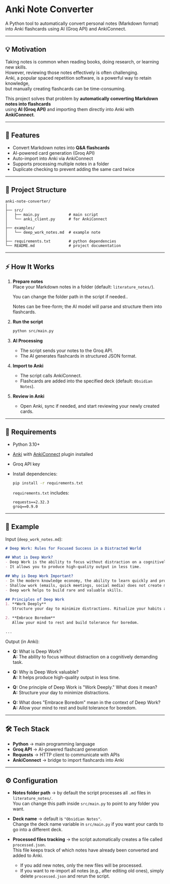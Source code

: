 # Anki Note Converter

A Python tool to automatically convert personal notes (Markdown format)
into Anki flashcards using AI (Groq API) and AnkiConnect.

---

## 💡 Motivation

Taking notes is common when reading books, doing research, or learning new skills.  
However, reviewing those notes effectively is often challenging.  
Anki, a popular spaced repetition software, is a powerful way to retain knowledge,  
but manually creating flashcards can be time-consuming.

This project solves that problem by **automatically converting Markdown notes into flashcards**  
using **AI (Groq API)** and importing them directly into Anki with **AnkiConnect**.

---

## 🚀 Features

- Convert Markdown notes into **Q&A flashcards**
- AI-powered card generation (Groq API)
- Auto-import into Anki via AnkiConnect
- Supports processing multiple notes in a folder
- Duplicate checking to prevent adding the same card twice

---

## 📂 Project Structure

```
anki-note-converter/
│
├── src/
│   ├── main.py             # main script
│   └── anki_client.py      # for AnkiConnect
│
├── examples/
│   └── deep_work_notes.md  # example note
│
├── requirements.txt        # python dependencies
└── README.md               # project documentation
```

---

## ⚡ How It Works

1. **Prepare notes**  
   Place your Markdown notes in a folder (default: `literature_notes/`).  
   
   You can change the folder path in the script if needed..  
   
   Notes can be free-form; the AI model will parse and structure them into flashcards.

2. **Run the script**  
   ```bash
   python src/main.py
   ```

3. **AI Processing**  
   - The script sends your notes to the Groq API.
   - The AI generates flashcards in structured JSON format.

4. **Import to Anki**  
   - The script calls AnkiConnect.
   - Flashcards are added into the specified deck (default: `Obsidian Notes`).

5. **Review in Anki**  
   - Open Anki, sync if needed, and start reviewing your newly created cards.

---

## 🔧 Requirements

- Python 3.10+
- [Anki](https://apps.ankiweb.net/) with [AnkiConnect](https://foosoft.net/projects/anki-connect/) plugin installed
- Groq API key
- Install dependencies:
    ```bash
    pip install -r requirements.txt
    ```

   `requirements.txt` includes:
   ```
   requests==2.32.3
   groq==0.9.0
   ```

---

## 📌 Example

Input (`deep_work_notes.md`):

```markdown
# Deep Work: Rules for Focused Success in a Distracted World

## What is Deep Work?
- Deep Work is the ability to focus without distraction on a cognitively demanding task.
- It allows you to produce high-quality output in less time.

## Why is Deep Work Important?
- In the modern knowledge economy, the ability to learn quickly and produce at an elite level is a critical skill.
- Shallow work (emails, quick meetings, social media) does not create much value.
- Deep work helps to build rare and valuable skills.

## Principles of Deep Work
1. **Work Deeply**  
   Structure your day to minimize distractions. Ritualize your habits and environment to promote focus.

2. **Embrace Boredom**  
   Allow your mind to rest and build tolerance for boredom.

...
```

Output (in Anki):

- **Q:** What is Deep Work?  
  **A:** The ability to focus without distraction on a cognitively demanding task.

- **Q:** Why is Deep Work valuable?  
  **A:** It helps produce high-quality output in less time.

- **Q:** One principle of Deep Work is "Work Deeply." What does it mean?  
  **A:** Structure your day to minimize distractions.

- **Q:** What does "Embrace Boredom" mean in the context of Deep Work?  
  **A:** Allow your mind to rest and build tolerance for boredom.

---

## 🛠 Tech Stack

- **Python** → main programming language
- **Groq API** → AI-powered flashcard generation
- **Requests** → HTTP client to communicate with APIs
- **AnkiConnect** → bridge to import flashcards into Anki

---
## ⚙️ Configuration

- **Notes folder path** → by default the script processes all `.md` files in `literature_notes/`.  
  You can change this path inside `src/main.py` to point to any folder you want.
- **Deck name** → default is `"Obsidian Notes"`.  
  Change the deck name variable in `src/main.py` if you want your cards to go into a different deck.
- **Processed files tracking** → the script automatically creates a file called `processed.json`.  
  This file keeps track of which notes have already been converted and added to Anki.  

  - If you add new notes, only the new files will be processed.  
  - If you want to re-import all notes (e.g., after editing old ones), simply delete `processed.json` and rerun the script.
